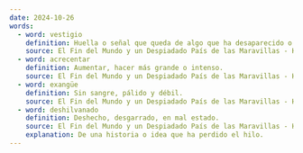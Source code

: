 ```yaml
---
date: 2024-10-26
words:
  - word: vestigio
    definition: Huella o señal que queda de algo que ha desaparecido o ha dejado de existir.
    source: El Fin del Mundo y un Despiadado País de las Maravillas - Haruki Murakami 
  - word: acrecentar
    definition: Aumentar, hacer más grande o intenso.
    source: El Fin del Mundo y un Despiadado País de las Maravillas - Haruki Murakami 
  - word: exangüe
    definition: Sin sangre, pálido y débil.
    source: El Fin del Mundo y un Despiadado País de las Maravillas - Haruki Murakami 
  - word: deshilvanado
    definition: Deshecho, desgarrado, en mal estado.
    source: El Fin del Mundo y un Despiadado País de las Maravillas - Haruki Murakami 
    explanation: De una historia o idea que ha perdido el hilo. 
---
```

